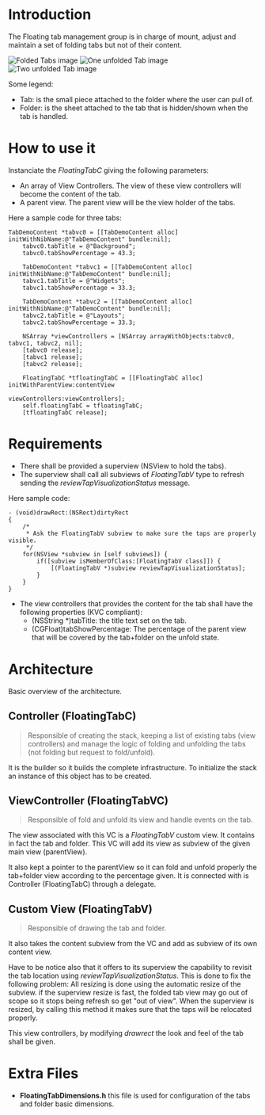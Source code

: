 
# Introduction #

The Floating tab management group is in charge of mount, adjust and maintain a set of folding tabs but not of their content. 

![Folded Tabs image](https://dl.dropbox.com/u/159275/FoldingTabs1.png)
![One unfolded Tab image](https://dl.dropbox.com/u/159275/FoldingTabs2.png)
![Two unfolded Tab image](https://dl.dropbox.com/u/159275/FoldingTabs3.png)

Some legend:

* Tab: is the small piece attached to the folder where the user can pull of.
* Folder: is the sheet attached to the tab that is hidden/shown when the tab is handled.

# How to use it #

Instanciate the _FloatingTabC_ giving the following parameters:

* An array of View Controllers. The view of these view controllers will become the content of the tab.
* A parent view. The parent view will be the view holder of the tabs.

Here a sample code for three tabs:

	TabDemoContent *tabvc0 = [[TabDemoContent alloc] initWithNibName:@"TabDemoContent" bundle:nil];
		tabvc0.tabTitle = @"Background";
		tabvc0.tabShowPercentage = 43.3;
	
		TabDemoContent *tabvc1 = [[TabDemoContent alloc] initWithNibName:@"TabDemoContent" bundle:nil];
		tabvc1.tabTitle = @"Widgets";
		tabvc1.tabShowPercentage = 33.3;
	
		TabDemoContent *tabvc2 = [[TabDemoContent alloc] initWithNibName:@"TabDemoContent" bundle:nil];
		tabvc2.tabTitle = @"Layouts";
		tabvc2.tabShowPercentage = 33.3;
	
		NSArray *viewControllers = [NSArray arrayWithObjects:tabvc0, tabvc1, tabvc2, nil];
		[tabvc0 release];
		[tabvc1 release];
		[tabvc2 release];
	
		FloatingTabC *tfloatingTabC = [[FloatingTabC alloc] initWithParentView:contentView 
														 viewControllers:viewControllers];
		self.floatingTabC = tfloatingTabC;
		[tfloatingTabC release];

# Requirements #

* There shall be provided a superview (NSView to hold the tabs).
* The superview shall call all subviews of _FloatingTabV_ type to refresh sending the _reviewTapVisualizationStatus_ message.

Here sample code:

	- (void)drawRect:(NSRect)dirtyRect
	{
		/*
		 * Ask the FloatingTabV subview to make sure the taps are properly visible.
		 */
	    for(NSView *subview in [self subviews]) {
			if([subview isMemberOfClass:[FloatingTabV class]]) {
				[(FloatingTabV *)subview reviewTapVisualizationStatus];
			}
		}
	}

* The view controllers that provides the content for the tab shall have the following properties (KVC compliant):
	+ (NSString *)tabTitle: the title text set on the tab.
	+ (CGFloat)tabShowPercentage: The percentage of the parent view that will be covered by the tab+folder on the unfold state.

# Architecture #

Basic overview of the architecture.

## Controller (FloatingTabC) ##

> Responsible of creating the stack, keeping a list of existing tabs (view controllers) and manage the logic of folding and unfolding the tabs (not folding but request to fold/unfold).

It is the builder so it builds the complete infrastructure. To initialize the stack an instance of this object has to be created.

## ViewController (FloatingTabVC) ##

> Responsible of fold and unfold its view and handle events on the tab.

The view associated with this VC is a _FloatingTabV_ custom view. It contains in fact the tab and folder. This VC will add its view as subview of the given main view (parentView). 

It also kept a pointer to the parentView so it can fold and unfold properly the tab+folder view according to the percentage given. 
It is connected with is Controller (FloatingTabC) through a delegate.

## Custom View (FloatingTabV) ##

> Responsible of drawing the tab and folder. 
 
It also takes the content subview from the VC and add as subview of its own content view. 

Have to be notice also that it offers to its superview the capability to revisit the tab location using _reviewTapVisualizationStatus_. This is done to fix the following problem: All resizing is done using the automatic resize of the subview. if the superview resize is fast, the folded tab view may go out of scope so it stops being refresh so get "out of view". When the superview is resized, by calling this method it makes sure that the taps will be relocated properly.

This view controllers, by modifying _drawrect_ the look and feel of the tab shall be given.

# Extra Files #

* **FloatingTabDimensions.h** this file is used for configuration of the tabs and folder basic dimensions.


